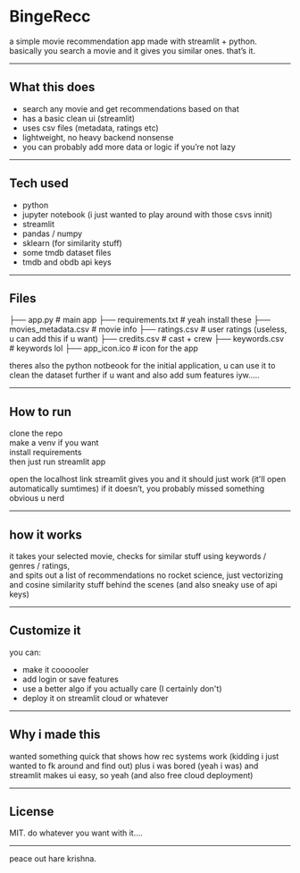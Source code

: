 # BingeRecc

a simple movie recommendation app made with streamlit + python.  
basically you search a movie and it gives you similar ones. that’s it.  

---

## What this does
- search any movie and get recommendations based on that
- has a basic clean ui (streamlit)
- uses csv files (metadata, ratings etc)
- lightweight, no heavy backend nonsense
- you can probably add more data or logic if you’re not lazy

---

## Tech used
- python
- jupyter notebook (i just wanted to play around with those csvs innit)
- streamlit
- pandas / numpy
- sklearn (for similarity stuff)
- some tmdb dataset files
- tmdb and obdb api keys

---

## Files
├── app.py # main app
├── requirements.txt # yeah install these
├── movies_metadata.csv # movie info
├── ratings.csv # user ratings (useless, u can add this if u want)
├── credits.csv # cast + crew
├── keywords.csv # keywords lol
├── app_icon.ico # icon for the app

theres also the python notbeook for the initial application, u can use it to clean the dataset further if u want and also add sum features iyw.....



---

## How to run
clone the repo  
make a venv if you want  
install requirements  
then just run streamlit app


open the localhost link streamlit gives you and it should just work (it'll open automatically sumtimes)
if it doesn’t, you probably missed something obvious u nerd

---

## how it works
it takes your selected movie, checks for similar stuff using keywords / genres / ratings,  
and spits out a list of recommendations
no rocket science, just vectorizing and cosine similarity stuff behind the scenes (and also sneaky use of api keys)

---

## Customize it
you can:
- make it coooooler
- add login or save features
- use a better algo if you actually care (I certainly don't)
- deploy it on streamlit cloud or whatever

---

## Why i made this
wanted something quick that shows how rec systems work (kidding i just wanted to fk around and find out)
plus i was bored (yeah i was)
and streamlit makes ui easy, so yeah (and also free cloud deployment)

---

## License
MIT. do whatever you want with it....

---

peace out
hare krishna.
